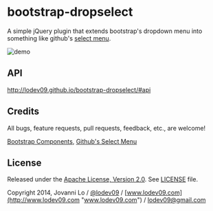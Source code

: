 bootstrap-dropselect
============================
A simple jQuery plugin that extends bootstrap's dropdown menu into something like github's [select menu](https://github.com/styleguide/css/13.0).

![demo](demo.jpg "demo")

## API
http://lodev09.github.io/bootstrap-dropselect/#api

## Credits
All bugs, feature requests, pull requests, feedback, etc., are welcome!

[Bootstrap Components](http://getbootstrap.com/components/), 
[Github's Select Menu](https://github.com/styleguide/css/13.0)

## License
Released under the [Apache License, Version 2.0](http://opensource.org/licenses/Apache-2.0).
See [LICENSE](LICENSE) file.

Copyright 2014, Jovanni Lo / [@lodev09](http://twitter.com/lodev09) / [www.lodev09.com](http://www.lodev09.com "www.lodev09.com") / [lodev09@gmail.com](mailto:lodev09@gmail.com)
